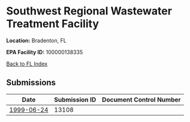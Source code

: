 # Southwest Regional Wastewater Treatment Facility

**Location:** Bradenton, FL

**EPA Facility ID:** 100000138335

[Back to FL Index](../../index.md)

## Submissions

| Date | Submission ID | Document Control Number |
|------|--------------|-------------------------|
| [1999-06-24](submissions/13108.md) | 13108 |  |
